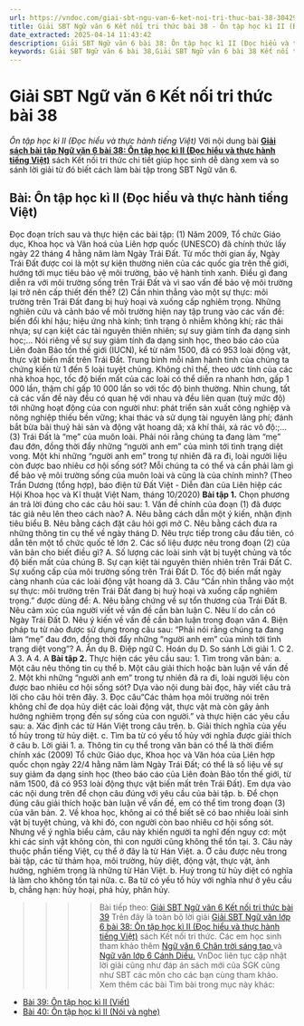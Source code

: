 ```yaml
---
url: https://vndoc.com/giai-sbt-ngu-van-6-ket-noi-tri-thuc-bai-38-304295
title: Giải SBT Ngữ văn 6 Kết nối tri thức bài 38 - Ôn tập học kì II (Đọc hiểu và thực hành tiếng Việt) - VnDoc.com
date_extracted: 2025-04-14 11:43:42
description: Giải SBT Ngữ văn 6 bài 38: Ôn tập học kì II (Đọc hiểu và thực hành tiếng Việt) sách Kết nối tri thức có đáp án chi tiết cho các bạn cùng tham khảo.
keywords: Giải SBT Ngữ văn 6 bài 38,Giải SBT Ngữ văn 6 bài 38 Kết nối tri thức,Giải sách bài tập Ngữ văn KNTT lớp 6,Ngữ văn lớp 6 Kết nối tri thức,giải bài tập ngữ văn lớp 6,bài Ôn tập học kì II (Đọc hiểu và thực hành tiếng Việt)
---
```


# Giải SBT Ngữ văn 6 Kết nối tri thức bài 38
 _Ôn tập học kì II \(Đọc hiểu và thực hành tiếng Việt\)_
Với nội dung bài [**Giải sách bài tập Ngữ văn 6 bài 38: Ôn tập học kì II \(Đọc hiểu và thực hành tiếng Việt\)**](<https://vndoc.com/giai-sbt-ngu-van-6-ket-noi-tri-thuc-bai-38-304295>) sách Kết nối tri thức chi tiết giúp học sinh dễ dàng xem và so sánh lời giải từ đó biết cách làm bài tập trong SBT Ngữ văn 6.
## Bài: Ôn tập học kì II \(Đọc hiểu và thực hành tiếng Việt\)
Đọc đoạn trích sau và thực hiện các bài tập:
\(1\) Năm 2009, Tổ chức Giáo dục, Khoa học và Văn hoá của Liên hợp quốc \(UNESCO\) đã chính thức lấy ngày 22 tháng 4 hằng năm làm Ngày Trái Đất. Từ mốc thời gian ấy, Ngày Trái Đất được coi là một sự kiện thường niên của các quốc gia trên thế giới, hướng tới mục tiêu bảo vệ môi trường, bảo vệ hành tinh xanh. Điều gì đang
diễn ra với môi trường sống trên Trái Đất và vì sao vấn đề bảo vệ môi trường lại trở nên cấp thiết đến thế? \(2\) Cần nhìn thẳng vào một sự thực: môi trường trên Trái Đất đang bị huỷ hoại và xuống cấp nghiêm trọng. Những nghiên cứu và cảnh báo về môi trường hiện nay tập trung vào các vấn đề: biến đổi khí hậu; hiệu ứng nhà kính; tình trạng ô nhiễm không khí; rác thải nhựa; sự cạn kiệt các tài nguyên thiên nhiên; sự suy giảm tính đa dạng sinh học;... Nói riêng về sự suy giảm tính đa dạng sinh học, theo báo cáo của Liên đoàn Bảo tồn thế giới \(IUCN\), kể từ năm 1500, đã có 953 loài động vật, thực vật biến mất trên Trái Đất. Trung bình mỗi năm hành tinh của chúng ta chứng kiến từ 1 đến 5 loài tuyệt chủng. Không chỉ thế, theo ước tính của các nhà khoa học, tốc độ biến mất của các loài có thể diễn ra nhanh hơn, gấp 1 000 lần, thậm chí gấp 10 000 lần so với tốc độ bình thường. Nhìn chung, tất cả các vấn đề này đều có quan hệ với nhau và đều liên quan \(tuỳ mức độ\) tới những hoạt động của con người như: phát triển sản xuất công nghiệp và nông nghiệp thiếu bền vững; khai thác và sử dụng tài nguyên lãng phí; đánh bắt bừa bãi thuỷ hải sản và động vật hoang dã; xả khí thải, xả rác vô độ:;...
\(3\) Trái Đất là “mẹ” của muôn loài. Phải nói rằng chúng ta đang làm “mẹ” đau đớn, đồng thời đẩy những “người anh em” của mình tới tình trạng diệt vong. Một khi những “người anh em” trong tự nhiên đã ra đi, loài người liệu còn được bao nhiêu cơ hội sống sót? Mỗi chúng ta có thể và cần phải làm gì để bảo vệ môi trường sống của muôn loài và cũng là của chính mình?
\(Theo Trần Dương \(tổng hợp\), báo điện tử Đất Việt - Diễn đàn của Liên hiệp các Hội Khoa học và Kĩ thuật Việt Nam, tháng 10/2020\)
**Bài tập 1.** Chọn phương án trả lời đúng cho các câu hỏi sau:
1\. Vấn đề chính của đoạn \(1\) đã được tác giả nêu lên theo cách nào?
A. Nêu bằng cách dẫn một ý kiến, nhận định tiêu biểu
B. Nêu bằng cách đặt câu hỏi gợi mở
C. Nêu bằng cách đưa ra những thông tin cụ thể về ngày tháng
D. Nêu trực tiếp trong câu đầu tiên, có dẫn tên một tổ chức quốc tế lớn
2\. Các số liệu được nêu trong đoạn \(2\) của văn bản cho biết điều gì?
A. Số lượng các loài sinh vật bị tuyệt chủng và tốc độ biến mất của chúng
B. Sự cạn kiệt tài nguyên thiên nhiên trên Trái Đất
C. Sự xuống cấp của môi trường sống trên Trái Đất
D. Tốc độ biến mất ngày càng nhanh của các loài động vật hoang dã
3\. Câu “Cần nhìn thẳng vào một sự thực: môi trường trên Trái Đất đang bị huỷ hoại và xuống cấp nghiêm trọng.” được dùng để:
A. Nêu bằng chứng về sự tổn thương của Trái Đất
B. Nêu cảm xúc của người viết về vấn đề cần bàn luận
C. Nêu lí do cần có Ngày Trái Đất
D. Nêu ý kiến về vấn đề cần bàn luận trong đoạn văn
4\. Biện pháp tu từ nào được sử dụng trong câu sau: “Phải nói rằng chúng ta đang làm “mẹ” đau đớn, đồng thời đẩy những “người anh em” của mình tới tình trạng diệt vong”?
A. Ẩn dụ
B. Điệp ngữ
C. Hoán dụ
D. So sánh
Lời giải
1\. C
2\. A
3\. A
4\. A
**Bài tập 2.** Thực hiện các yêu cầu sau:
1\. Tìm trong văn bản:
a. Một câu nêu thông tin cụ thể
b. Một câu giải thích hoặc bàn luận về vấn đề
2\. Một khi những “người anh em” trong tự nhiên đã ra đi, loài người liệu còn được bao nhiêu cơ hội sống sót? Dựa vào nội dung bài đọc, hãy viết câu trả lời cho câu hỏi trên đây.
3\. Đọc câu“Các thảm họa môi trường nói trên không chỉ đe dọa hủy diệt các loài động vật, thực vật mà còn gây ảnh hưởng nghiêm trọng đến sự sống của con người.” và thực hiện các yêu cầu sau:
a. Xác định các từ Hán Việt trong câu trên.
b. Giải thích nghĩa của yếu tố hủy trong từ hủy diệt.
c. Tìm ba từ có yếu tố hủy với nghĩa được giải thích ở câu b.
Lời giải
1.
a. Thông tin cụ thể trong văn bản có thể là thời điểm chính xác \(2009\) Tổ chức Giáo dục, Khoa học và Văn hóa của Liên hợp quốc chọn ngày 22/4 hằng năm làm Ngày Trái Đất; có thể là số liệu về sự suy giảm đa dạng sinh học \(theo báo cáo của Liên đoàn Bảo tồn thế giới, từ năm 1500, đã có 953 loài động thực vật biến mất trên Trái Đất\). Em dựa vào các nội dung trên để chọn câu đúng với yêu cầu của bài tập.
b. Để chọn đúng câu giải thích hoặc bàn luận về vấn đề, em có thể tìm trong đoạn \(3\) của văn bản.
2\. Về khoa học, không ai có thể biết sẽ có bao nhiêu loài sinh vật bị tuyệt chủng, và khi đó, con người còn bao nhiêu cơ hội sống sót. Nhưng về ý nghĩa biểu cảm, câu này khiến người ta nghĩ đến nguy cơ: một khi các sinh vật không còn, thì con người cũng không thể tồn tại.
3\. Câu này thuộc phần tiếng Việt, cụ thể ở đây là từ Hán Việt.
a. Ở câu được nêu trong bài tập, các từ thảm họa, môi trường, hủy diệt, động vật, thực vật, ảnh hưởng, nghiêm trọng là những từ Hán Việt.
b. Huỷ trong từ hủy diệt có nghĩa là làm cho không tồn tại nữa.
c. Ba từ có yếu tố hủy với nghĩa như ở yêu cầu b, chẳng hạn: hủy hoại, phá hủy, phân hủy.
>>>> Bài tiếp theo: [Giải SBT Ngữ văn 6 Kết nối tri thức bài 39](<https://vndoc.com/giai-sbt-ngu-van-6-ket-noi-tri-thuc-bai-39-304296>)
Trên đây là toàn bộ lời giải [Giải SBT Ngữ văn lớp 6 bài 38: Ôn tập học kì II \(Đọc hiểu và thực hành tiếng Việt\)](<https://vndoc.com/giai-sbt-ngu-van-6-ket-noi-tri-thuc-bai-38-304295>) sách Kết nối tri thức. Các em học sinh tham khảo thêm [Ngữ văn 6 Chân trời sáng tạo ](<https://vndoc.com/ngu-van-6-sach-chan-troi-sang-tao>)và [Ngữ văn lớp 6 Cánh Diều.](<https://vndoc.com/ngu-van-6-sach-canh-dieu>) VnDoc liên tục cập nhật lời giải cũng như đáp án sách mới của SGK cũng như SBT các môn cho các bạn cùng tham khảo.
Xem thêm các bài Tìm bài trong mục này khác:
  * [Bài 39: Ôn tập học kì II \(Viết\)](</giai-sbt-ngu-van-6-ket-noi-tri-thuc-bai-39-304296>)
  * [Bài 40: Ôn tập học kì II \(Nói và nghe\)](</giai-sbt-ngu-van-6-ket-noi-tri-thuc-bai-40-304297>)

